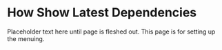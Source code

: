 # How Show Latest Dependencies

Placeholder text here until page is fleshed out. This page is for setting up the menuing.